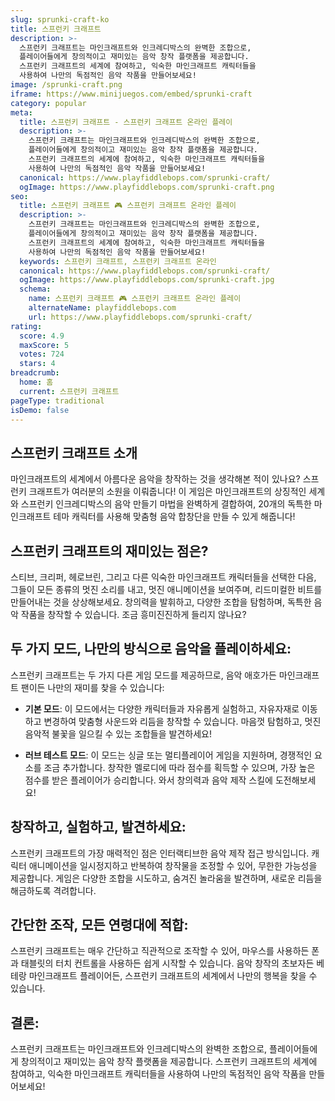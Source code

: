 ```yaml
---
slug: sprunki-craft-ko
title: 스프런키 크래프트
description: >-
  스프런키 크래프트는 마인크래프트와 인크레디박스의 완벽한 조합으로, 
  플레이어들에게 창의적이고 재미있는 음악 창작 플랫폼을 제공합니다. 
  스프런키 크래프트의 세계에 참여하고, 익숙한 마인크래프트 캐릭터들을 
  사용하여 나만의 독점적인 음악 작품을 만들어보세요!
image: /sprunki-craft.png
iframe: https://www.minijuegos.com/embed/sprunki-craft
category: popular
meta:
  title: 스프런키 크래프트 - 스프런키 크래프트 온라인 플레이
  description: >-
    스프런키 크래프트는 마인크래프트와 인크레디박스의 완벽한 조합으로, 
    플레이어들에게 창의적이고 재미있는 음악 창작 플랫폼을 제공합니다. 
    스프런키 크래프트의 세계에 참여하고, 익숙한 마인크래프트 캐릭터들을 
    사용하여 나만의 독점적인 음악 작품을 만들어보세요!
  canonical: https://www.playfiddlebops.com/sprunki-craft/
  ogImage: https://www.playfiddlebops.com/sprunki-craft.png
seo:
  title: 스프런키 크래프트 🎮 스프런키 크래프트 온라인 플레이
  description: >-
    스프런키 크래프트는 마인크래프트와 인크레디박스의 완벽한 조합으로, 
    플레이어들에게 창의적이고 재미있는 음악 창작 플랫폼을 제공합니다. 
    스프런키 크래프트의 세계에 참여하고, 익숙한 마인크래프트 캐릭터들을 
    사용하여 나만의 독점적인 음악 작품을 만들어보세요!
  keywords: 스프런키 크래프트, 스프런키 크래프트 온라인
  canonical: https://www.playfiddlebops.com/sprunki-craft/
  ogImage: https://www.playfiddlebops.com/sprunki-craft.jpg
  schema:
    name: 스프런키 크래프트 🎮 스프런키 크래프트 온라인 플레이
    alternateName: playfiddlebops.com
    url: https://www.playfiddlebops.com/sprunki-craft/
rating:
  score: 4.9
  maxScore: 5
  votes: 724
  stars: 4
breadcrumb:
  home: 홈
  current: 스프런키 크래프트
pageType: traditional
isDemo: false
---
```


## 스프런키 크래프트 소개

마인크래프트의 세계에서 아름다운 음악을 창작하는 것을 생각해본 적이 있나요? 스프런키 크래프트가 여러분의 소원을 이뤄줍니다! 이 게임은 마인크래프트의 상징적인 세계와 스프런키 인크레디박스의 음악 만들기 마법을 완벽하게 결합하여, 20개의 독특한 마인크래프트 테마 캐릭터를 사용해 맞춤형 음악 합창단을 만들 수 있게 해줍니다!

## 스프런키 크래프트의 재미있는 점은?

스티브, 크리퍼, 헤로브린, 그리고 다른 익숙한 마인크래프트 캐릭터들을 선택한 다음, 그들이 모든 종류의 멋진 소리를 내고, 멋진 애니메이션을 보여주며, 리드미컬한 비트를 만들어내는 것을 상상해보세요. 창의력을 발휘하고, 다양한 조합을 탐험하며, 독특한 음악 작품을 창작할 수 있습니다. 조금 흥미진진하게 들리지 않나요?

## 두 가지 모드, 나만의 방식으로 음악을 플레이하세요:

스프런키 크래프트는 두 가지 다른 게임 모드를 제공하므로, 음악 애호가든 마인크래프트 팬이든 나만의 재미를 찾을 수 있습니다:

- **기본 모드**: 이 모드에서는 다양한 캐릭터들과 자유롭게 실험하고, 자유자재로 이동하고 변경하여 맞춤형 사운드와 리듬을 창작할 수 있습니다. 마음껏 탐험하고, 멋진 음악적 불꽃을 일으킬 수 있는 조합들을 발견하세요!

- **러브 테스트 모드**: 이 모드는 싱글 또는 멀티플레이어 게임을 지원하며, 경쟁적인 요소를 조금 추가합니다. 창작한 멜로디에 따라 점수를 획득할 수 있으며, 가장 높은 점수를 받은 플레이어가 승리합니다. 와서 창의력과 음악 제작 스킬에 도전해보세요!

## 창작하고, 실험하고, 발견하세요:

스프런키 크래프트의 가장 매력적인 점은 인터랙티브한 음악 제작 접근 방식입니다. 캐릭터 애니메이션을 일시정지하고 반복하여 창작물을 조정할 수 있어, 무한한 가능성을 제공합니다. 게임은 다양한 조합을 시도하고, 숨겨진 놀라움을 발견하며, 새로운 리듬을 해금하도록 격려합니다.

## 간단한 조작, 모든 연령대에 적합:

스프런키 크래프트는 매우 간단하고 직관적으로 조작할 수 있어, 마우스를 사용하든 폰과 태블릿의 터치 컨트롤을 사용하든 쉽게 시작할 수 있습니다. 음악 창작의 초보자든 베테랑 마인크래프트 플레이어든, 스프런키 크래프트의 세계에서 나만의 행복을 찾을 수 있습니다.

## 결론:

스프런키 크래프트는 마인크래프트와 인크레디박스의 완벽한 조합으로, 플레이어들에게 창의적이고 재미있는 음악 창작 플랫폼을 제공합니다. 스프런키 크래프트의 세계에 참여하고, 익숙한 마인크래프트 캐릭터들을 사용하여 나만의 독점적인 음악 작품을 만들어보세요!